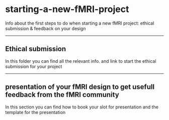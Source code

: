 # starting-a-new-fMRI-project
Info about the first steps to do when starting a new fMRI project: ethical submission &amp; feedback on your design

---
## Ethical submission
In this folder you can find all the relevant info. and link to start the ethical submission for your project

---
## presentation of your fMRI design to get usefull feedback from the fMRI community
In this section you can find how to book your slot for presentation and the template for the presentation

